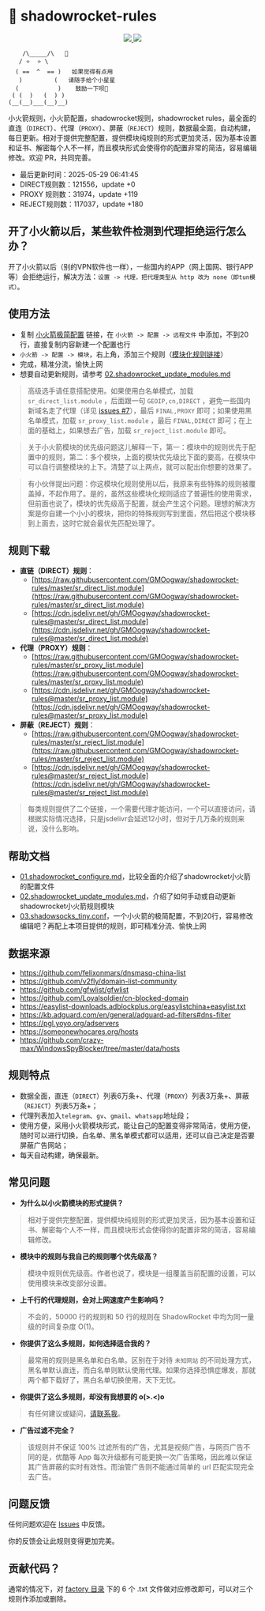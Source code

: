 # 🚀 shadowrocket-rules

<p align="center">
  <a href="https://github.com/GMOogway/shadowrocket-rules/stargazers">
    <img src="https://img.shields.io/github/stars/GMOogway/shadowrocket-rules?label=Stars&style=social">
  </a>
  <a href="https://github.com/GMOogway/shadowrocket-rules/fork">
    <img src="https://img.shields.io/github/forks/GMOogway/shadowrocket-rules?label=Fork&style=social">
  </a>
</p>

```
    /\_____/\   💖
   / ⭐  ⭐ \
  ( ==  ^  == )   如果觉得有点用
   )         (   请随手给个小星星
  (           )    鼓励一下呗💖
 ( (  )   (  ) )
(__(__)___(__)__)
```

小火箭规则，小火箭配置，shadowrocket规则，shadowrocket rules，最全面的直连（`DIRECT`）、代理（`PROXY`）、屏蔽（`REJECT`）规则，数据最全面，自动构建，每日更新。相对于提供完整配置，提供模块纯规则的形式更加灵活，因为基本设置和证书、解密每个人不一样，而且模块形式会使得你的配置非常的简洁，容易编辑修改。欢迎 PR，共同完善。
- 最后更新时间：2025-05-29 06:41:45
- DIRECT规则数：121556，update +0
- PROXY 规则数：31974，update +119
- REJECT规则数：117037，update +180

## 开了小火箭以后，某些软件检测到代理拒绝运行怎么办？
开了小火箭以后（别的VPN软件也一样），一些国内的APP（网上国网、银行APP等）会拒绝运行，解决方法：`设置 -> 代理，把代理类型从 http 改为 none（即tun模式）`。

## 使用方法

- 复制 [小火箭极简配置](https://raw.githubusercontent.com/GMOogway/shadowrocket-rules/master/docs/03.shadowsocks_tiny.conf) 链接，在 `小火箭 -> 配置 -> 远程文件` 中添加，不到20行，直接复制内容新建一个配置也行
- `小火箭 -> 配置 -> 模块`，右上角，添加三个规则（[模块化规则链接](#规则下载)）
- 完成，精准分流，愉快上网
- 想要自动更新规则，请参考 [02.shadowrocket_update_modules.md](https://github.com/GMOogway/shadowrocket-rules/blob/master/docs/02.shadowrocket_update_modules.md)

>高级选手请任意搭配使用。如果使用白名单模式，加载 `sr_direct_list.module` ，后面跟一句 `GEOIP,cn,DIRECT` ，避免一些国内新域名走了代理（详见 [issues #7](https://github.com/GMOogway/shadowrocket-rules/issues/7)），最后 `FINAL,PROXY` 即可；如果使用黑名单模式，加载 `sr_proxy_list.module` ，最后 `FINAL,DIRECT` 即可；在上面的基础上，如果想去广告，加载 `sr_reject_list.module` 即可。

>关于小火箭模块的优先级问题这儿解释一下，第一：模块中的规则优先于配置中的规则，第二：多个模块，上面的模块优先级比下面的要高，在模块中可以自行调整模块的上下。清楚了以上两点，就可以配出你想要的效果了。

>有小伙伴提出问题：你这模块化规则使用以后，我原来有些特殊的规则被覆盖掉，不起作用了。是的，虽然这些模块化规则适应了普遍性的使用需求，但前面也说了，模块的优先级高于配置，就会产生这个问题。理想的解决方案是你自建一个小小的模块，把你的特殊规则写到里面，然后把这个模块移到上面去，这时它就会最优先匹配处理了。

## 规则下载

- **直链（DIRECT）规则**：
  - [https://raw.githubusercontent.com/GMOogway/shadowrocket-rules/master/sr_direct_list.module](https://raw.githubusercontent.com/GMOogway/shadowrocket-rules/master/sr_direct_list.module)
  - [https://cdn.jsdelivr.net/gh/GMOogway/shadowrocket-rules@master/sr_direct_list.module](https://cdn.jsdelivr.net/gh/GMOogway/shadowrocket-rules@master/sr_direct_list.module)
- **代理（PROXY）规则**：
  - [https://raw.githubusercontent.com/GMOogway/shadowrocket-rules/master/sr_proxy_list.module](https://raw.githubusercontent.com/GMOogway/shadowrocket-rules/master/sr_proxy_list.module)
  - [https://cdn.jsdelivr.net/gh/GMOogway/shadowrocket-rules@master/sr_proxy_list.module](https://cdn.jsdelivr.net/gh/GMOogway/shadowrocket-rules@master/sr_proxy_list.module)
- **屏蔽（REJECT）规则**：
  - [https://raw.githubusercontent.com/GMOogway/shadowrocket-rules/master/sr_reject_list.module](https://raw.githubusercontent.com/GMOogway/shadowrocket-rules/master/sr_reject_list.module)
  - [https://cdn.jsdelivr.net/gh/GMOogway/shadowrocket-rules@master/sr_reject_list.module](https://cdn.jsdelivr.net/gh/GMOogway/shadowrocket-rules@master/sr_reject_list.module)
>每类规则提供了二个链接，一个需要代理才能访问，一个可以直接访问，请根据实际情况选择，只是jsdelivr会延迟12小时，但对于几万条的规则来说，没什么影响。

## 帮助文档

- [01.shadowrocket_configure.md](https://github.com/GMOogway/shadowrocket-rules/blob/master/docs/01.shadowrocket_configure.md)，比较全面的介绍了shadowrocket小火箭的配置文件
- [02.shadowrocket_update_modules.md](https://github.com/GMOogway/shadowrocket-rules/blob/master/docs/02.shadowrocket_update_modules.md)，介绍了如何手动或自动更新shadowrocket小火箭规则模块
- [03.shadowsocks_tiny.conf](https://raw.githubusercontent.com/GMOogway/shadowrocket-rules/master/docs/03.shadowsocks_tiny.conf)，一个小火箭的极简配置，不到20行，容易修改编辑吧？再配上本项目提供的规则，即可精准分流、愉快上网

## 数据来源

- https://github.com/felixonmars/dnsmasq-china-list
- https://github.com/v2fly/domain-list-community
- https://github.com/gfwlist/gfwlist
- https://github.com/Loyalsoldier/cn-blocked-domain
- https://easylist-downloads.adblockplus.org/easylistchina+easylist.txt
- https://kb.adguard.com/en/general/adguard-ad-filters#dns-filter
- https://pgl.yoyo.org/adservers
- https://someonewhocares.org/hosts
- https://github.com/crazy-max/WindowsSpyBlocker/tree/master/data/hosts

## 规则特点

- 数据全面，直连（`DIRECT`）列表6万条+、代理（`PROXY`）列表3万条+、屏蔽（`REJECT`）列表5万条+；
- 代理列表加入`telegram`、`gv`、`gmail`、`whatsapp`地址段；
- 使用方便，采用小火箭模块形式，能让自己的配置变得非常简洁，使用方便，随时可以进行切换，白名单、黑名单模式都可以适用，还可以自己决定是否要屏蔽广告网站；
- 每天自动构建，确保最新。

## 常见问题

- **为什么以小火箭模块的形式提供？**

> 相对于提供完整配置，提供模块纯规则的形式更加灵活，因为基本设置和证书、解密每个人不一样，而且模块形式会使得你的配置非常的简洁，容易编辑修改。

- **模块中的规则与我自己的规则哪个优先级高？**

> 模块中规则优先级高。作者也说了，模块是一组覆盖当前配置的设置，可以使用模块来改变部分设置。

- **上千行的代理规则，会对上网速度产生影响吗？**

> 不会的，50000 行的规则和 50 行的规则在 ShadowRocket 中均为同一量级的时间复杂度 O(1)。

- **你提供了这么多规则，如何选择适合我的？**

> 最常用的规则是黑名单和白名单。区别在于对待 `未知网站` 的不同处理方式，黑名单默认直连，而白名单则默认使用代理。如果你选择恐惧症爆发，那就两个都下载好了，黑白名单切换使用，天下无忧。

- **你提供了这么多规则，却没有我想要的 o(>.<)o**

> 有任何建议或疑问，[请联系我](#问题反馈)。

- **广告过滤不完全？**

> 该规则并不保证 100% 过滤所有的广告，尤其是视频广告，与网页广告不同的是，优酷等 App 每次升级都有可能更换一次广告策略，因此难以保证其广告屏蔽的实时有效性。而油管广告则不能通过简单的 url 匹配实现完全去广告。

## 问题反馈

任何问题欢迎在 [Issues](https://github.com/GMOogway/shadowrocket-rules/issues) 中反馈。

你的反馈会让此规则变得更加完美。

## 贡献代码？

通常的情况下，对 [factory 目录](https://github.com/GMOogway/shadowrocket-rules/tree/master/factory) 下的 6 个 .txt 文件做对应修改即可，可以对三个规则作添加或删除。
